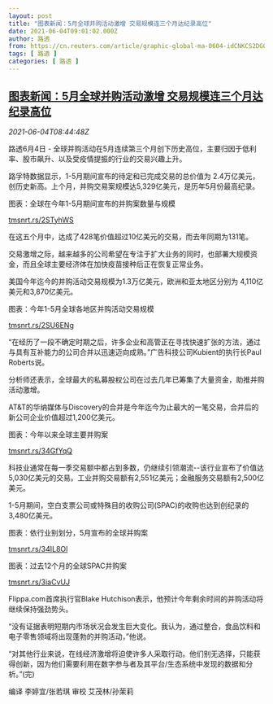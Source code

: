 ```yaml
---
layout: post
title: "图表新闻：5月全球并购活动激增 交易规模连三个月达纪录高位"
date: 2021-06-04T09:01:02.000Z
author: 路透
from: https://cn.reuters.com/article/graphic-global-ma-0604-idCNKCS2DG0SQ
tags: [ 路透 ]
categories: [ 路透 ]
---
```

<!--1622797262000-->
[图表新闻：5月全球并购活动激增 交易规模连三个月达纪录高位](https://cn.reuters.com/article/graphic-global-ma-0604-idCNKCS2DG0SQ)
------

<div>
<div><i>2021-06-04T08:44:48Z</i></div><p>路透6月4日 - 全球并购活动在5月连续第三个月创下历史高位，主要归因于低利率、股市飙升、以及受疫情提振的行业的交易兴趣上升。</p><p>路孚特数据显示，1-5月期间宣布的待定和已完成交易的总价值为 2.4万亿美元，创历史新高。上个月，并购交易案规模达5,329亿美元，是历年5月份最高纪录。</p><p>图表：全球在今年1-5月期间宣布的并购案数量与规模</p><p><a href="https://tmsnrt.rs/2STyhWS">tmsnrt.rs/2STyhWS</a></p><p>在这五个月中，达成了428笔价值超过10亿美元的交易，而去年同期为131笔。</p><p>交易激增之际，越来越多的公司希望在专注于扩大业务的同时，也部署大规模资金，而且全球主要经济体在加快疫苗接种后正在恢复正常业务。</p><p>美国今年迄今的并购活动交易规模为1.3万亿美元，欧洲和亚太地区分别为 4,110亿美元和3,870亿美元。</p><p>图表：今年1-5月全球各地区并购活动交易规模</p><p><a href="https://tmsnrt.rs/2SU6ENg">tmsnrt.rs/2SU6ENg</a></p><p>“在经历了一段不确定时期之后，许多企业和高管正在寻找快速扩张的方法，通过与具有互补能力的公司合并以迅速迈向成熟。”广告科技公司Kubient的执行长Paul Roberts说。</p><p>分析师还表示，全球最大的私募股权公司在过去几年已筹集了大量资金，助推并购活动激增。</p><p>AT&amp;T的华纳媒体与Discovery的合并是今年迄今为止最大的一笔交易，合并后的新公司企业价值超过1,200亿美元。</p><p>图表：今年以来全球主要并购案</p><p><a href="https://tmsnrt.rs/34GfYqQ">tmsnrt.rs/34GfYqQ</a></p><p>科技业通常在每一季交易额中都占到多数，仍继续引领潮流--该行业宣布了价值达5,030亿美元的交易。工业并购交易额有2,551亿美元；金融服务交易额有2,500亿美元。</p><p>1-5月期间，空白支票公司或特殊目的收购公司(SPAC)的收购也达到创纪录的3,480亿美元。</p><p>图表：依行业别划分，5月宣布的全球并购案</p><p><a href="https://tmsnrt.rs/34IL8Ol">tmsnrt.rs/34IL8Ol</a></p><p>图表：过去12个月的全球SPAC并购案</p><p><a href="https://tmsnrt.rs/3iaCvUJ">tmsnrt.rs/3iaCvUJ</a></p><p>Flippa.com首席执行官Blake Hutchison表示，他预计今年剩余时间的并购活动将继续保持强劲势头。</p><p>“没有证据表明短期内市场状况会发生巨大变化。我认为，通过整合，食品饮料和电子零售领域将出现蓬勃的并购活动，”他说。</p><p>“对其他行业来说，在线经济激增将迫使许多人采取行动。他们别无选择，只能获得创新，因为他们需要利用在数字参与者及其平台/生态系统中发现的数据和分析。”(完)</p><p>编译 李婷宜/张若琪 审校 艾茂林/孙茉莉</p>
</div>
